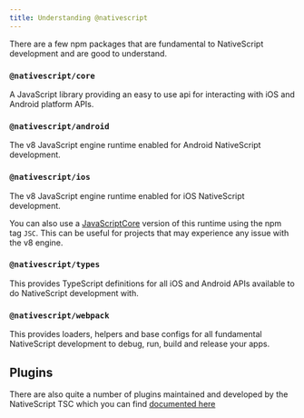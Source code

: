 ```yaml
---
title: Understanding @nativescript
---
```


There are a few npm packages that are fundamental to NativeScript development and are good to understand.

### `@nativescript/core`

A JavaScript library providing an easy to use api for interacting with iOS and Android platform APIs.

### `@nativescript/android`

The v8 JavaScript engine runtime enabled for Android NativeScript development.

### `@nativescript/ios`

The v8 JavaScript engine runtime enabled for iOS NativeScript development.

You can also use a [JavaScriptCore](https://developer.apple.com/documentation/javascriptcore) version of this runtime using the npm tag `JSC`. This can be useful for projects that may experience any issue with the v8 engine.

### `@nativescript/types`

This provides TypeScript definitions for all iOS and Android APIs available to do NativeScript development with.

### `@nativescript/webpack`

This provides loaders, helpers and base configs for all fundamental NativeScript development to debug, run, build and release your apps.

## Plugins

There are also quite a number of plugins maintained and developed by the NativeScript TSC which you can find [documented here](plugins/index)
